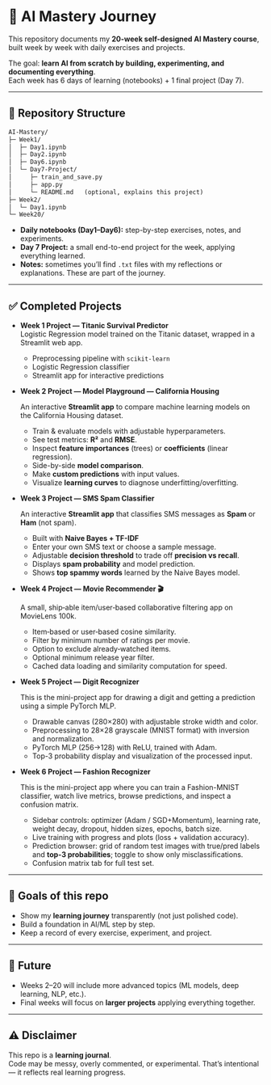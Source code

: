 # 🧠 AI Mastery Journey

This repository documents my **20-week self-designed AI Mastery course**, built week by week with daily exercises and projects.  

The goal: **learn AI from scratch by building, experimenting, and documenting everything**.  
Each week has 6 days of learning (notebooks) + 1 final project (Day 7).  

---

## 📂 Repository Structure

```txt
AI-Mastery/
├─ Week1/
│  ├─ Day1.ipynb
│  ├─ Day2.ipynb
│  ├─ Day6.ipynb
│  └─ Day7-Project/
│     ├─ train_and_save.py
│     ├─ app.py
│     └─ README.md   (optional, explains this project)
├─ Week2/
│  └─ Day1.ipynb
└─ Week20/
```


- **Daily notebooks (Day1–Day6):** step-by-step exercises, notes, and experiments.  
- **Day 7 Project:** a small end-to-end project for the week, applying everything learned.  
- **Notes:** sometimes you’ll find `.txt` files with my reflections or explanations. These are part of the journey.  

---

## ✅ Completed Projects

- **Week 1 Project — Titanic Survival Predictor**  
  Logistic Regression model trained on the Titanic dataset, wrapped in a Streamlit web app.  
  - Preprocessing pipeline with `scikit-learn`  
  - Logistic Regression classifier  
  - Streamlit app for interactive predictions 

- **Week 2 Project — Model Playground — California Housing** 
  
  An interactive **Streamlit app** to compare machine learning models on the California Housing dataset.  
  - Train & evaluate models with adjustable hyperparameters.
  - See test metrics: **R²** and **RMSE**.
  - Inspect **feature importances** (trees) or **coefficients** (linear regression).
  - Side-by-side **model comparison**.
  - Make **custom predictions** with input values.
  - Visualize **learning curves** to diagnose underfitting/overfitting.

- **Week 3 Project — SMS Spam Classifier** 
  
  An interactive **Streamlit app** that classifies SMS messages as **Spam** or **Ham** (not spam).  
  - Built with **Naive Bayes + TF-IDF**
  - Enter your own SMS text or choose a sample message.
  - Adjustable **decision threshold** to trade off **precision vs recall**.
  - Displays **spam probability** and model prediction.
  - Shows **top spammy words** learned by the Naive Bayes model.

- **Week 4 Project — Movie Recommender 🎬** 
  
  A small, ship‑able item/user‑based collaborative filtering app on MovieLens 100k.
  - Item‑based or user‑based cosine similarity.
  - Filter by minimum number of ratings per movie.
  - Option to exclude already‑watched items.
  - Optional minimum release year filter.
  - Cached data loading and similarity computation for speed.


- **Week 5 Project — Digit Recognizer** 
  
  This is the mini-project app for drawing a digit and getting a prediction using a simple PyTorch MLP.
  - Drawable canvas (280×280) with adjustable stroke width and color.
  - Preprocessing to 28×28 grayscale (MNIST format) with inversion and normalization.
  - PyTorch MLP (256→128) with ReLU, trained with Adam.
  - Top-3 probability display and visualization of the processed input.

- **Week 6 Project — Fashion Recognizer** 
  
  This is the mini-project app where you can train a Fashion-MNIST classifier, watch live metrics,
  browse predictions, and inspect a confusion matrix.
  - Sidebar controls: optimizer (Adam / SGD+Momentum), learning rate, weight decay, dropout, hidden sizes, epochs, batch size.
  - Live training with progress and plots (loss + validation accuracy).
  - Prediction browser: grid of random test images with true/pred labels and **top-3 probabilities**; toggle to show only misclassifications.
  - Confusion matrix tab for full test set.


---

## 🎯 Goals of this repo
- Show my **learning journey** transparently (not just polished code).  
- Build a foundation in AI/ML step by step.  
- Keep a record of every exercise, experiment, and project.  

---

## 🚀 Future
- Weeks 2–20 will include more advanced topics (ML models, deep learning, NLP, etc.).  
- Final weeks will focus on **larger projects** applying everything together.  

---

## ⚠️ Disclaimer
This repo is a **learning journal**.  
Code may be messy, overly commented, or experimental. That’s intentional — it reflects real learning progress.  
